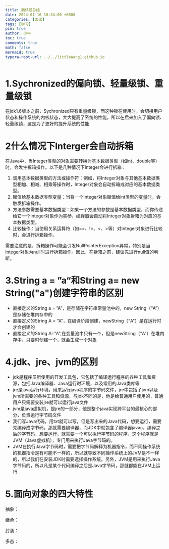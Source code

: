 ```yaml
---
title: 面试题总结
date: 2024-01-16 10:34:00 +0800
categories: [面试]
tags: [学习]
pin: true
author: 小牛
toc: true
comments: true
math: false
mermaid: true
typora-root-url: ../../littleWang1.github.io
---
```


# 1.Sychronized的偏向锁、轻量级锁、重量级锁



在jdk1.6版本之前，Sychronized只有重量级锁，而这种锁在使用时，会切换用户状态和操作系统的内核状态，大大提高了系统的性能，所以在后来加入了偏向锁、轻量级锁，这是为了更好的提升系统的性能

# 2什么情况下Interger会自动拆箱

在Java中，当Integer类型的对象需要转换为基本数据类型（如int、double等）时，会发生拆箱操作。以下是几种情况下Integer会进行拆箱：

1. 调用基本数据类型的方法或操作符：例如，将Integer对象与其他基本数据类型相加、相减、相乘等操作时，Integer对象会自动拆箱成对应的基本数据类型。
2. 赋值给基本数据类型变量：当将一个Integer对象赋值给int类型的变量时，会触发拆箱操作。
3. 方法参数需要基本数据类型：如果一个方法的参数是基本数据类型，而你传递给它一个Integer对象作为实参，编译器会自动将Integer对象拆箱为对应的基本数据类型。
4. 比较操作：当使用关系运算符（如==、!=、<、>等）对Integer对象进行比较时，会进行拆箱操作。

需要注意的是，拆箱操作可能会引发NullPointerException异常，特别是当Integer对象为null时进行拆箱操作。因此，在拆箱之前，建议先进行null值的判断。

# 3.String a = ”a“和String a= new String("a")创建字符串的区别

- 直接定义的String a = ”A”，是存储在字符串常量池中的，new String（“A”）是存储在堆内存中的
- 直接定义的String A = “A”，在编译阶段创建，newString（“A”）是在运行时才会创建的
- 直接定义的String A="A",在变量池中只有一个，但是newString（“A”）在堆内存中，只要时创建一个，就会生成一个对象

# 4.jdk、jre、jvm的区别

- jdk是程序员所使用的开发工具包，它包括了编译运行程序的各种工具和资源，包括Java编译器、Java运行时环境，以及常用的Java类库等
- jre是java运行环境，用来运行java程序的字节码文件，jre中包括了jvm以及jvm所需要的各种工具和资源，与jdk不同的是，他是给普通用户使用的，普通用户只需要安装jre就可以运行java文件
- jvm是java虚拟机，是jre的一部分，他是整个java实现跨平台的最核心的部分，负责运行字节码文件
- 我们写Java代码，⽤txt就可以写，但是写出来的Java代码，想要运⾏，需要先编译成字节码，那就需要编译器，⽽JDK中就包含了编译器javac，编译之后的字节码，想要运⾏，就需要⼀个可以执⾏字节码的程序，这个程序就是JVM（Java虚拟机），专⻔⽤来执⾏Java字节码的。
- JVM在执⾏Java字节码时，需要把字节码解释为机器指令，⽽不同操作系统的机器指令是有可能不⼀样的，所以就导致不同操作系统上的JVM是不⼀样的，所以我们在安装JDK时需要选择操作系统。另外，JVM是⽤来执⾏Java字节码的，所以凡是某个代码编译之后是Java字节码，那就都能在JVM上运⾏

# 5.面向对象的四大特性

抽象：

继承：

封装：

多态：

